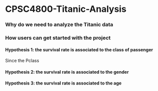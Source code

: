 # CPSC4800-Titanic-Analysis

### Why do we need to analyze the Titanic data

### How users can get started with the project
#### Hypothesis 1: the survival rate is associated to the class of passenger
Since the Pclass 
#### Hypothesis 2: the survival rate is associated to the gender


#### Hypothesis 3: the survival rate is associated to the age
